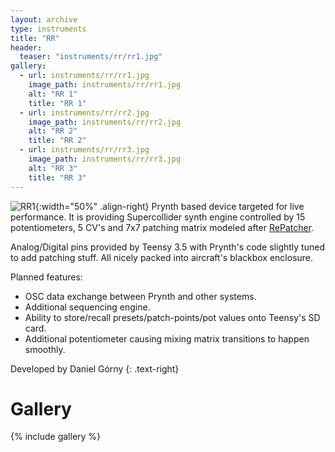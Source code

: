 ```yaml
---
layout: archive
type: instruments
title: "RR"
header:
  teaser: "instruments/rr/rr1.jpg"
gallery:
  - url: instruments/rr/rr1.jpg
    image_path: instruments/rr/rr1.jpg
    alt: "RR 1"
    title: "RR 1"
  - url: instruments/rr/rr2.jpg
    image_path: instruments/rr/rr2.jpg
    alt: "RR 2"
    title: "RR 2"
  - url: instruments/rr/rr3.jpg
    image_path: instruments/rr/rr3.jpg
    alt: "RR 3"
    title: "RR 3"
---
```


![RR1](../../images/instruments/rr/rr1.jpg){:width="50%" .align-right} Prynth based device  targeted for live performance. It is providing Supercollider synth engine controlled by 15 potentiometers, 5 CV's and 7x7 patching matrix modeled after [RePatcher](http://wiki.openmusiclabs.com/wiki/Repatcher).

Analog/Digital pins provided by Teensy 3.5 with Prynth's code slightly tuned to add patching stuff. All nicely packed into aircraft's blackbox enclosure.

Planned features:

- OSC data exchange between Prynth and other systems.
- Additional sequencing engine.
- Ability to store/recall presets/patch-points/pot values onto Teensy's SD card.
- Additional potentiometer causing mixing matrix transitions to happen smoothly.

Developed by Daniel Górny
{: .text-right}


# Gallery
{% include gallery %}
